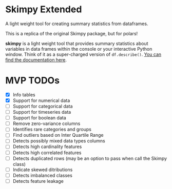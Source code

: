 # Skimpy Extended

A light weight tool for creating summary statistics from dataframes.

This is a replica of the original Skimpy package, but for polars!

**skimpy** is a light weight tool that provides
summary statistics about variables in data frames within the console or your interactive Python window.
Think of it as a super-charged version of `df.describe()`.
[You can find the documentation here](https://aeturrell.github.io/skimpy/).

# MVP TODOs

- [x] Info tables
- [x] Support for numerical data
- [ ] Support for categorical data
- [ ] Support for timeseries data
- [ ] Support for boolean data
- [ ] Remove zero-variance columns
- [ ] Identifies rare categories and groups
- [ ] Find outliers based on Inter Quartile Range
- [ ] Detects possibly mixed data types columns
- [ ] Detects high cardinality features
- [ ] Detects high correlated features
- [ ] Detects duplicated rows (may be an option to pass when call the Skimpy class)
- [ ] Indicate skewed ditributions
- [ ] Detects imbalanced classes
- [ ] Detects feature leakage
